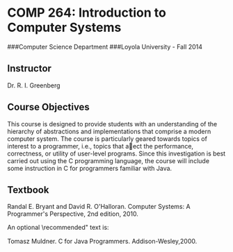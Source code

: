 COMP 264: Introduction to Computer Systems
================
###Computer Science Department 
###Loyola University - Fall 2014

## Instructor
Dr. R. I. Greenberg

## Course Objectives
This course is designed to provide students with an understanding of the hierarchy
of abstractions and implementations that comprise a modern computer system. The course is particularly
geared towards topics of interest to a programmer, i.e., topics that aect the performance, correctness, or
utility of user-level programs. Since this investigation is best carried out using the C programming language,
the course will include some instruction in C for programmers familiar with Java.

## Textbook
Randal E. Bryant and David R. O'Halloran.
Computer Systems: A Programmer's Perspective, 2nd edition, 2010.

An optional \recommended" text is: 

Tomasz Muldner.
C for Java Programmers. Addison-Wesley,2000.
